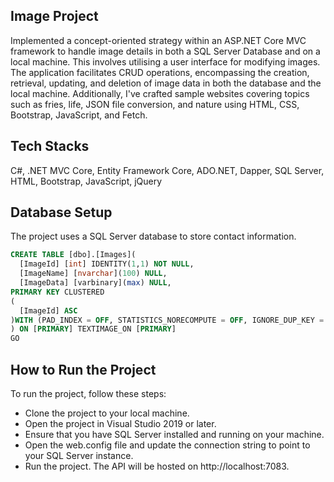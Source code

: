 ## Image Project
Implemented a concept-oriented strategy within an ASP.NET Core MVC framework to handle image details in both a SQL Server Database and on a local machine. This involves utilising a user interface for modifying images. The application facilitates CRUD operations, encompassing the creation, retrieval, updating, and deletion of image data in both the database and the local machine. Additionally, I've crafted sample websites covering topics such as fries, life, JSON file conversion, and nature using HTML, CSS, Bootstrap, JavaScript, and Fetch.

 ## Tech Stacks
 C#, .NET MVC Core, Entity Framework Core, ADO.NET, Dapper, SQL Server, HTML, Bootstrap, JavaScript, jQuery

## Database Setup
The project uses a SQL Server database to store contact information. 
  ~~~~sql
CREATE TABLE [dbo].[Images](
	[ImageId] [int] IDENTITY(1,1) NOT NULL,
	[ImageName] [nvarchar](100) NULL,
	[ImageData] [varbinary](max) NULL,
PRIMARY KEY CLUSTERED 
(
	[ImageId] ASC
)WITH (PAD_INDEX = OFF, STATISTICS_NORECOMPUTE = OFF, IGNORE_DUP_KEY = OFF, ALLOW_ROW_LOCKS = ON, ALLOW_PAGE_LOCKS = ON, OPTIMIZE_FOR_SEQUENTIAL_KEY = OFF) ON [PRIMARY]
) ON [PRIMARY] TEXTIMAGE_ON [PRIMARY]
GO
  ~~~~

## How to Run the Project
To run the project, follow these steps:

* Clone the project to your local machine.
* Open the project in Visual Studio 2019 or later.
* Ensure that you have SQL Server installed and running on your machine.
* Open the web.config file and update the connection string to point to your SQL Server instance.
* Run the project. The API will be hosted on http://localhost:7083.
